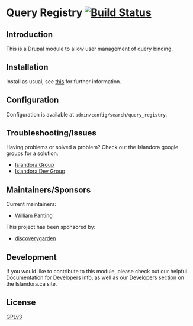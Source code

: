 # Query Registry [![Build Status](https://travis-ci.org/discoverygarden/query_registry.png?branch=7.x)](https://travis-ci.org/discoverygarden/query_registry)

## Introduction

This is a Drupal module to allow user management of query binding.

## Installation

Install as usual, see [this](https://drupal.org/documentation/install/modules-themes/modules-7) for further information.

## Configuration

Configuration is available at `admin/config/search/query_registry`.

## Troubleshooting/Issues

Having problems or solved a problem? Check out the Islandora google groups for a solution.

* [Islandora Group](https://groups.google.com/forum/?hl=en&fromgroups#!forum/islandora)
* [Islandora Dev Group](https://groups.google.com/forum/?hl=en&fromgroups#!forum/islandora-dev)

## Maintainers/Sponsors

Current maintainers:

* [William Panting](https://github.com/willtp87)

This project has been sponsored by:

* [discoverygarden](http://www.discoverygarden.ca)

## Development

If you would like to contribute to this module, please check out our helpful [Documentation for Developers](https://github.com/Islandora/islandora/wiki#wiki-documentation-for-developers) info, as well as our [Developers](http://islandora.ca/developers) section on the Islandora.ca site.

## License

[GPLv3](http://www.gnu.org/licenses/gpl-3.0.txt)
